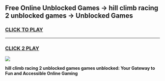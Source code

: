 
## Free Online Unblocked Games → hill climb racing 2 unblocked games → Unblocked Games
<h3>
<a href="https://premium.freeplayer.one?title=hill_climb_racing_2_unblocked_games&ref=21F">CLICK TO PLAY</a></h3>
<hr>

<h3>
<a href="https://premium.freeplayer.one?title=hill_climb_racing_2_unblocked_games&ref=21F">CLICK 2 PLAY</a>
  
</h3>

<a href="https://premium.freeplayer.one?title=hill_climb_racing_2_unblocked_games&ref=21F/"><img src="https://clearcache.store/games.png"></a>


**hill climb racing 2 unblocked games games unblocked: Your Gateway to Fun and Accessible Online Gaming**

